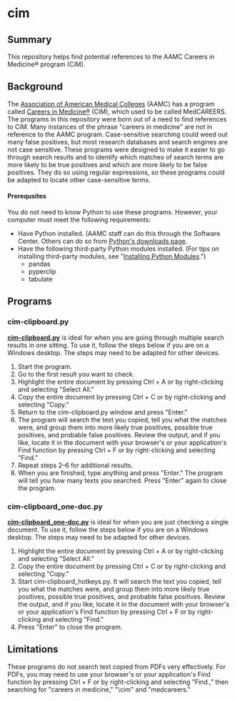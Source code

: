 # cim

## Summary

This repository helps find potential references to the AAMC Careers in Medicine® program (CiM).

## Background

The [Association of American Medical Colleges](https://www.aamc.org 'Tomorrow\'s Doctors, Tomorrow\'s Cures | AAMC') (AAMC) has a program called [Careers in Medicine®](https://www.aamc.org/cim/ 'Home | Careers in Medicine') (CiM), which used to be called MedCAREERS. The programs in this repository were born out of a need to find references to CiM. Many instances of the phrase \"careers in medicine\" are not in reference to the AAMC program. Case-sensitive searching could weed out many false positives, but most research databases and search engines are not case sensitive. These programs were designed to make it easier to go through search results and to identify which matches of search terms are more likely to be true positives and which are more likely to be false positives. They do so using regular expressions, so these programs could be adapted to locate other case-sensitive terms.

#### Prerequsites

You do not need to know Python to use these programs. However, your computer must meet the following requirements:

* Have Python installed. (AAMC staff can do this through the Software Center. Others can do so from [Python's downloads page](https://www.python.org/downloads/ 'Download Python | Python.org').
* Have the following third-party Python modules installed. (For tips on installing third-party modules, see \"[Installing Python Modules](https://docs.python.org/3/installing/index.html 'Installing Python Modules — Python 3.10.6 documentation').\")
    * pandas
    * pyperclip
    * tabulate

## Programs

### cim-clipboard.py

[__cim-clipboard.py__](https://github.com/referencecenter/cim/blob/main/cim-clipboard.py 'cim/cim-clipboard.py at main • referencecenter/cim') is ideal for when you are going through multiple search results in one sitting. To use it, follow the steps below if you are on a Windows desktop. The steps may need to be adapted for other devices.

1. Start the program.
2. Go to the first result you want to check.
3. Highlight the entire document by pressing Ctrl + A or by right-clicking and selecting \"Select All.\"
4. Copy the entire document by pressing Ctrl + C or by right-clicking and selecting \"Copy.\"
5. Return to the cim-clipboard.py window and press \"Enter.\"
6. The program will search the text you copied, tell you what the matches were, and group them into more likely true positives, possible true positives, and probable false positives. Review the output, and if you like, locate it in the document with your browser\'s or your application\'s Find function by pressing Ctrl + F or by right-clicking and selecting \"Find.\"
7. Repeat steps 2–6 for additional results.
8. When you are finished, type anything and press \"Enter.\" The program will tell you how many texts you searched. Press \"Enter\" again to close the program.

### cim-clipboard_one-doc.py

[__cim-clipboard\_one-doc.py__](https://github.com/referencecenter/cim/blob/main/cim-clipboard_one-doc.py 'cim/cim-clipboard_one-doc.py at main • referencecenter/cim') is ideal for when you are just checking a single document. To use it, follow the steps below if you are on a Windows desktop. The steps may need to be adapted for other devices.

1. Highlight the entire document by pressing Ctrl + A or by right-clicking and selecting \"Select All.\"
2. Copy the entire document by pressing Ctrl + C or by right-clicking and selecting \"Copy.\"
3. Start cim-clipboard\_hotkeys.py. It will search the text you copied, tell you what the matches were, and group them into more likely true positives, possible true positives, and probable false positives. Review the output, and if you like, locate it in the document with your browser\'s or your application\'s Find function by pressing Ctrl + F or by right-clicking and selecting \"Find.\"
4. Press \"Enter\" to close the program.

## Limitations

These programs do not search text copied from PDFs very effectively. For PDFs, you may need to use your browser\'s or your application\'s Find function by pressing Ctrl + F or by right-clicking and selecting \"Find.," then searching for \"careers in medicine,\" "\cim\" and \"medcareers.\"

